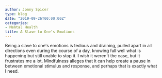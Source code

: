 ```yaml
---
author: Jonny Spicer
type: blog
date: "2019-09-26T00:00:00Z"
categories:
- Mental Health
title: A Slave to One's Emotions
---
```

Being a slave to one's emotions is tedious and draining, pulled apart in all directions even
during the course of a day, knowing full well what is happening but still unable to stop it. I
wish it weren't the case, but it frustrates me a lot. Mindfulness alleges that it can help
create a pause in between emotional stimulus and response, and perhaps that is exactly what I
need.
